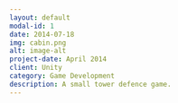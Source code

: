 ```yaml
---
layout: default
modal-id: 1
date: 2014-07-18
img: cabin.png
alt: image-alt
project-date: April 2014
client: Unity
category: Game Development
description: A small tower defence game.
---
```

